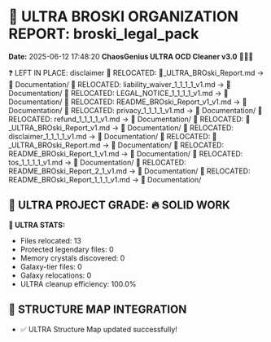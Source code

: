 # 🌌 ULTRA BROSKI ORGANIZATION REPORT: broski_legal_pack
**Date:** 2025-06-12 17:48:20
**ChaosGenius ULTRA OCD Cleaner v3.0** 🧠💜🌌

❓ LEFT IN PLACE: disclaimer
📁 RELOCATED: 🌌_ULTRA_BROski_Report.md → 📝 Documentation/
📁 RELOCATED: liability_waiver_1_1_1_1_v1.md → 📝 Documentation/
📁 RELOCATED: LEGAL_NOTICE_1_1_1_1_v1.md → 📝 Documentation/
📁 RELOCATED: README_BROski_Report_v1_v1.md → 📝 Documentation/
📁 RELOCATED: privacy_1_1_1_1_v1.md → 📝 Documentation/
📁 RELOCATED: refund_1_1_1_1_v1.md → 📝 Documentation/
📁 RELOCATED: 🌌_ULTRA_BROski_Report_v1.md → 📝 Documentation/
📁 RELOCATED: disclaimer_1_1_1_1_v1.md → 📝 Documentation/
📁 RELOCATED: 🌌_ULTRA_BROski_Report.md → 📝 Documentation/
📁 RELOCATED: README_BROski_Report_1_v1.md → 📝 Documentation/
📁 RELOCATED: tos_1_1_1_1_v1.md → 📝 Documentation/
📁 RELOCATED: README_BROski_Report_2_1_v1.md → 📝 Documentation/
📁 RELOCATED: README_BROski_Report_1_1_1_v1.md → 📝 Documentation/

## 🌌 ULTRA PROJECT GRADE: 🔥 SOLID WORK
**🧠 ULTRA STATS:**
- Files relocated: 13
- Protected legendary files: 0
- Memory crystals discovered: 0
- Galaxy-tier files: 0
- Galaxy relocations: 0
- ULTRA cleanup efficiency: 100.0%

## 🔄 STRUCTURE MAP INTEGRATION
- ✅ ULTRA Structure Map updated successfully!